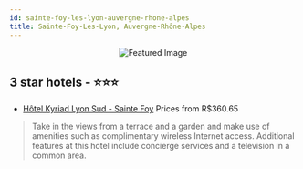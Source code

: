 ```yaml
---
id: sainte-foy-les-lyon-auvergne-rhone-alpes
title: Sainte-Foy-Les-Lyon, Auvergne-Rhône-Alpes
---
```


<center><img src="https://i.travelapi.com/hotels/2000000/1160000/1150100/1150082/fa7c8c4b_z.jpg" alt="Featured Image" /></center>


##  3 star hotels - ⭐️⭐️⭐️

-    [Hôtel Kyriad Lyon Sud - Sainte Foy](https://us.hurb.com/hotels/sainte-foy-les-lyon/hotel-kyriad-lyon-sud-sainte-foy-JNP-JP288225?cmp=18055) Prices from R$360.65
   > Take in the views from a terrace and a garden and make use of amenities such as complimentary wireless Internet access. Additional features at this hotel include concierge services and a television in a common area.
